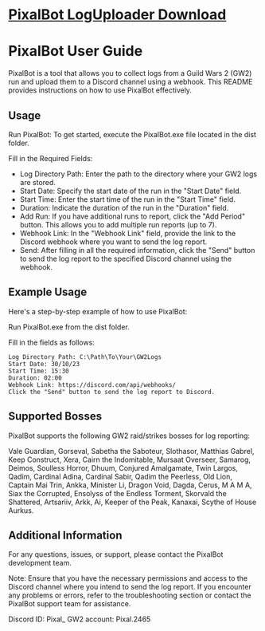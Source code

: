 # [PixalBot LogUploader Download](https://github.com/pixal-lab/PixalBot-LogUploader/releases)

# PixalBot User Guide
PixalBot is a tool that allows you to collect logs from a Guild Wars 2 (GW2) run and upload them to a Discord channel using a webhook. This README provides instructions on how to use PixalBot effectively.

## Usage
Run PixalBot: To get started, execute the PixalBot.exe file located in the dist folder.

Fill in the Required Fields:

- Log Directory Path: Enter the path to the directory where your GW2 logs are stored.
- Start Date: Specify the start date of the run in the "Start Date" field.
- Start Time: Enter the start time of the run in the "Start Time" field.
- Duration: Indicate the duration of the run in the "Duration" field.
- Add Run: If you have additional runs to report, click the "Add Period" button. This allows you to add multiple run reports (up to 7).
- Webhook Link: In the "Webhook Link" field, provide the link to the Discord webhook where you want to send the log report.
- Send: After filling in all the required information, click the "Send" button to send the log report to the specified Discord channel using the webhook.

## Example Usage
Here's a step-by-step example of how to use PixalBot:

Run PixalBot.exe from the dist folder.

Fill in the fields as follows:

    Log Directory Path: C:\Path\To\Your\GW2Logs
    Start Date: 30/10/23
    Start Time: 15:30
    Duration: 02:00
    Webhook Link: https://discord.com/api/webhooks/
    Click the "Send" button to send the log report to Discord.

## Supported Bosses
PixalBot supports the following GW2 raid/strikes bosses for log reporting:

Vale Guardian, Gorseval, Sabetha the Saboteur, Slothasor, Matthias Gabrel, Keep Construct, Xera, Cairn the Indomitable, Mursaat Overseer, Samarog, Deimos, Soulless Horror, Dhuum, Conjured Amalgamate, Twin Largos, Qadim, Cardinal Adina, Cardinal Sabir, Qadim the Peerless, Old Lion, Captain Mai Trin, Ankka, Minister Li, Dragon Void, Dagda, Cerus, M A M A, Siax the Corrupted, Ensolyss of the Endless Torment, Skorvald the Shattered, Artsariiv, Arkk, Ai, Keeper of the Peak, Kanaxai, Scythe of House Aurkus.
## Additional Information
For any questions, issues, or support, please contact the PixalBot development team.

Note: Ensure that you have the necessary permissions and access to the Discord channel where you intend to send the log report. If you encounter any problems or errors, refer to the troubleshooting section or contact the PixalBot support team for assistance.

Discord ID: Pixal_
GW2 account: Pixal.2465